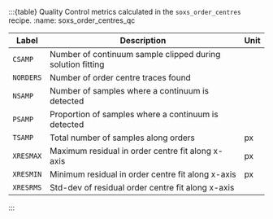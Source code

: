 :::{table} Quality Control metrics calculated in the `soxs_order_centres` recipe.
:name: soxs_order_centres_qc

| Label   | Description                                                | Unit |
| ------- | ---------------------------------------------------------- | ---- |
| `CSAMP`   | Number of continuum sample clipped during solution fitting |      |
| `NORDERS` | Number of order centre traces found                        |      |
| `NSAMP`   | Number of samples where a continuum is detected            |      |
| `PSAMP`   | Proportion of samples where a continuum is detected        |      |
| `TSAMP`   | Total number of samples along orders                       | px   |
| `XRESMAX` | Maximum residual in order centre fit along x-axis     | px   |
| `XRESMIN` | Minimum residual in order centre fit along x-axis     | px   |
| `XRESRMS` | Std-dev of residual order centre fit along x-axis     |      |


:::




